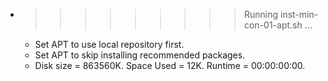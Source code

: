 * >>>>>>>>> Running inst-min-con-01-apt.sh ...
  * Set APT to use local repository first.
  * Set APT to skip installing recommended packages.
  * Disk size = 863560K. Space Used = 12K. Runtime = 00:00:00:00.
